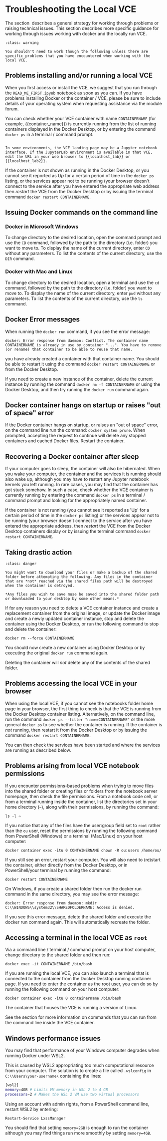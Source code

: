 # Troubleshooting the Local VCE

The section [](g-additional-support.md#additional-support) describes a general strategy for working through problems or raising technical issues. This section describes more specific guidance for working through issues working with docker and the locally run VCE.

```{admonition} Optional content
:class: warning

You shouldn't need to work though the following unless there are specific problems that you have encountered when working with the local VCE.

```

## Problems installing and/or running a local VCE

When you first access or install the VCE, we suggest that you run through the `READ_ME_FIRST.ipynb` notebook as soon as you can. If you have problems installing Docker or the container / VCE, please be sure to include details of your operating system when requesting assistance via the module forum.

You can check whether your VCE container with name `CONTAINERNAME` (for example, {{container_name}}) is currently running from the list of running containers displayed in the Docker Desktop, or by entering the command `docker ps` in a terminal / command prompt.

```{admonition} Finding the JupyterLab user-interface

In some environments, the VCE landing page may be a Jupyter notebook interface. If the JupyterLab environment is available in that VCE, edit the URL in your web browser to {{localhost_lab}} or {{localhost_lab2}}.
```

If the container is not shown as running in the Docker Desktop, or you cannot see it reported as *Up* for a certain period of time in the `docker ps` listing, or the services appear not to be running (your browser doesn't connect to the service after you have entered the appropriate web address then *restart* the VCE from the Docker Desktop or by issuing the terminal command `docker restart CONTAINERNAME`.

## Issuing Docker commands on the command line

### Docker in Microsoft Windows

To change directory to the desired location, open the command prompt and use the `CD` command, followed by the path to the directory (i.e. folder) you want to move to. To display the name of the current directory, enter `CD` without any parameters. To list the contents of the current directory, use the `DIR` command.

### Docker with Mac and Linux

To change directory to the desired location, open a terminal and use the `cd` command, followed by the path to the directory (i.e. folder) you want to move to. To display the name of the current directory, enter `pwd` without any parameters. To list the contents of the current directory, use the `ls` command.

## Docker Error messages

When running the `docker run` command, if you see the error message:

`docker: Error response from daemon: Conflict. The container name CONTAINERNAME is already in use by container "...". You have to remove (or rename) that container to be able to reuse that name.`

you have already created a container with that container name. You should be able to restart it using the command `docker restart CONTAINERNAME` or from the Docker Desktop.

If you need to create a new instance of the container, delete the current instance by running the command `docker rm -f CONTAINERNAME` or using the Docker Desktop, and then try running the `docker run` command again.

## Docker container hangs on startup or raises "out of space" error

If the Docker container hangs on startup, or raises an "out of space" error, on the command line run the command: `docker system prune`. When prompted, accepting the request to continue will delete any stopped containers and cached Docker files. Restart the container.

## Recovering a Docker container after sleep

If your computer goes to sleep, the container will also be hibernated.
When you wake your computer, the container and the services it is running should also wake up, although you may have to restart any Jupyter notebook kernels you left running. In rare cases, you may find that the container has got stuck somehow. In such a case, check whether the VCE container is currently running by entering the command `docker ps` in a terminal / command prompt and looking for the appropriately named container.

If the container is not running (you cannot see it reported as 'Up' for a certain period of time in the `docker ps` listing) or the services appear not to be running (your browser doesn't connect to the service after you have entered the appropriate address, then *restart* the VCE from the Docker Desktop containers display or by issuing the terminal command `docker restart CONTAINERNAME`.

## Taking drastic action

```{admonition} Take a backup first
:class: danger

You might want to download your files or make a backup of the shared folder before attempting the following. Any files in the container that are *not* reached via the shared files path will be destroyed when the container is detroyed.

*Any files you wish to save muse be saved into the shared folder path or downloaded to your desktop by some other means.*

```

If for any reason you need to delete a VCE container instance and create a replacement container from the original image, or update the Docker image and create a newly updated container instance, stop and delete the container using the Docker Desktop, or run the following command to stop and delete the container:

`docker rm --force CONTAINERNAME`

You should now create a new container using Docker Desktop or by executing the original `docker run` command again.

Deleting the container will *not* delete any of the contents of the shared folder.

## Problems accessing the local VCE in your browser

When using the local VCE, if you cannot see the notebooks folder home page in your browser, the first thing to check is that the VCE is running from the Docker Desktop container listing. Alternatively, on the command line, run the command `docker ps --filter "name=CONTAINERNAME"` or the more general `docker ps` to see whether the container is running. If the container is *not* running, then restart it from the Docker Desktop or by issuing the command `docker restart CONTAINERNAME`.

You can then check the services have been started and where the services are running as described below.

## Problems arising from local VCE notebook permissions

If you encounter permissions-based problems when trying to move files into the shared folder or creating files or folders from the notebook server homepage, then check the file permissions. From a notebook code cell, or from a terminal running inside the container, list the directories set in your home directory (`~`), along with their permissions, by running the command:

`ls -l ~`

If you notice that any of the files have the user:group field set to `root` rather than the `ou` user, reset the permissions by running the following command from PowerShell (Windows) or a terminal (Mac/Linux) on your host computer:

`docker container exec -itu 0 CONTAINERNAME chown -R ou:users /home/ou/`

If you still see an error, restart your computer. You will also need to
(re)start the container, either directly from the Docker Desktop, or in PowerShell/your terminal by running the command:

`docker restart CONTAINERNAME`

On Windows, if you create a shared folder then run the docker run command in the same directory, you may see the error message:

`docker: Error response from daemon: mkdir C:\\WINDOWS\\system32\\SHAREDFOLDERNAME: Access is denied.`

If you see this error message, delete the shared folder and execute the docker run command again. This will automatically recreate the folder.

## Accessing a terminal in the local VCE as `root`

Via a command line / terminal / command prompt on your host computer, change directory to the shared folder and then run:

`docker exec -it CONTAINERNAME /bin/bash`

If you are running the local VCE, you can also launch a terminal that is connected to the container from the Docker Desktop running container page. If you need to enter the container as the root user, you can do so by running the following command on your host computer:

`docker container exec -itu 0 containername /bin/bash`

The container that houses the VCE is running a version of Linux.

See the section [](g-using-linux-command-line.md#using-the-terminal-command-line) for more information on commands that you can run from the command line inside the VCE container.

## Windows performance issues

You may find that performance of your Windows computer degrades when running Docker under WSL2.

This is caused by WSL2 appropriating too much computational resource from your computer. The solution is to create a file called `.wslconfig` in `C:\\Users\your-username\` containing the lines:

```bash
[wsl2]
memory=4GB # Limits VM memory in WSL 2 to 4 GB
processors=2 # Makes the WSL 2 VM use two virtual processors
```

Using an account with admin rights, from a PowerShell command line, restart WSL2 by entering:

`Restart-Service LxssManager`

You should find that setting `memory=2GB` is enough to run the container although you may find things run more smoothly by setting `memory=4GB`.
